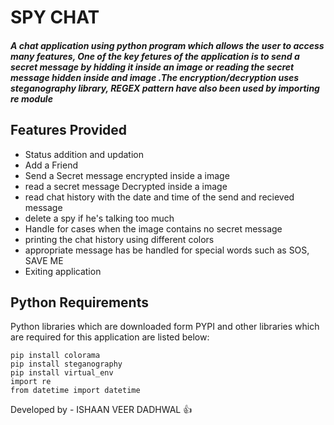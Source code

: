 <h1>SPY CHAT</h1>
<h5>A chat application using python program which allows the user to access many features, One of the key fetures of the application is  to send a secret message by hidding it inside an image or reading the secret message hidden inside and image .The <b>encryption/decryption uses steganography library, REGEX pattern have also been used by importing re module</b></h5>

<h2>Features Provided</h2>
<ul>
  <li>Status addition and updation</li>
  <li>Add a Friend</li>
  <li>Send a Secret message encrypted inside a image</li>
  <li>read a secret message Decrypted inside a image</li>
  <li>read chat history with the date and time of the send and recieved message</li>
  <li>delete a spy if he's talking too much</li>
  <li>Handle for cases when the image contains no secret message</li>
  <li> printing the chat history using different colors</li>
  <li>appropriate message has be handled for special words such as SOS, SAVE ME</li>
  <li>Exiting application</li>
 </ul>
 
 <h2>Python Requirements</h2>
 Python libraries which are downloaded form PYPI and other libraries which are required for this application are listed below:
 
 
  ```pip install colorama```<br>
  ```pip install steganography```<br>
  ```pip install virtual_env```<br>
  ```import re```<br>
  ```from datetime import datetime```<br> 

Developed by - ISHAAN VEER DADHWAL :+1:

